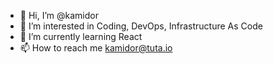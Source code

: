 - 👋 Hi, I’m @kamidor
- 👀 I’m interested in Coding, DevOps, Infrastructure As Code
- 🌱 I’m currently learning React
- 📫 How to reach me kamidor@tuta.io

<!---
kamidor/kamidor is a ✨ special ✨ repository because its `README.md` (this file) appears on your GitHub profile.
You can click the Preview link to take a look at your changes.
--->
